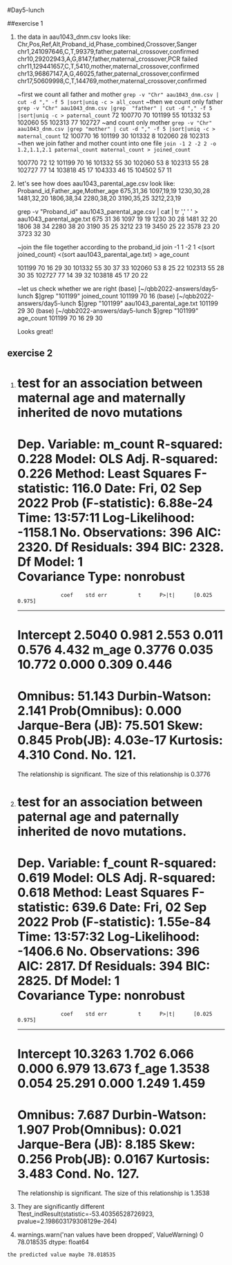 #Day5-lunch

##exercise 1
1. the data in aau1043_dnm.csv looks like:
	Chr,Pos,Ref,Alt,Proband_id,Phase_combined,Crossover,Sanger
	chr1,241097646,C,T,99379,father,paternal_crossover,confirmed
	chr10,29202943,A,G,8147,father,maternal_crossover,PCR failed
	chr11,129441657,C,T,5410,mother,maternal_crossover,confirmed
	chr13,96867147,A,G,46025,father,paternal_crossover,confirmed
	chr17,50609998,C,T,144769,mother,maternal_crossover,confirmed

	~first we count all father and mother
	```grep -v "Chr" aau1043_dnm.csv | cut -d "," -f 5 |sort|uniq -c > all_count```
	~then we count only father
	```grep -v "Chr" aau1043_dnm.csv |grep  "father" | cut -d "," -f 5 |sort|uniq -c > paternal_count```
    72 100770
    70 101199
    55 101332
    53 102060
    55 102313
    77 102727
	~and count only mother
	```grep -v "Chr" aau1043_dnm.csv |grep "mother" | cut -d "," -f 5 |sort|uniq -c > maternal_count```
    12 100770
    16 101199
    30 101332
     8 102060
    28 102313
	~then we join father and mother count into one file
	```join -1 2 -2 2 -o 1.2,1.1,2.1 paternal_count maternal_count > joined_count```
	
	100770 72 12
	101199 70 16
	101332 55 30
	102060 53 8
	102313 55 28
	102727 77 14
	103818 45 17
	104333 46 15
	104502 57 11

2. let's see how does aau1043_parental_age.csv look like:
	Proband_id,Father_age,Mother_age
	675,31,36
	1097,19,19
	1230,30,28
	1481,32,20
	1806,38,34
	2280,38,20
	3190,35,25
	3212,23,19
	
	
	grep -v "Proband_id" aau1043_parental_age.csv | cat | tr ',' ' ' > aau1043_parental_age.txt
	675 31 36
	1097 19 19
	1230 30 28
	1481 32 20
	1806 38 34
	2280 38 20
	3190 35 25
	3212 23 19
	3450 25 22
	3578 23 20
	3723 32 30
	
	~join the file together according to the proband_id
	join -1 1 -2 1 <(sort joined_count) <(sort aau1043_parental_age.txt) > age_count
	
	101199 70 16 29 30
	101332 55 30 37 33
	102060 53 8 25 22
	102313 55 28 30 35
	102727 77 14 39 32
	103818 45 17 20 22
	
	~let us check whether we are right 
	(base) [~/qbb2022-answers/day5-lunch $]grep "101199" joined_count
	101199 70 16
	(base) [~/qbb2022-answers/day5-lunch $]grep "101199" aau1043_parental_age.txt
	101199 29 30
	(base) [~/qbb2022-answers/day5-lunch $]grep "101199" age_count
	101199 70 16 29 30
	
	Looks great!


## exercise 2	
1. test for an association between maternal age and maternally inherited de novo mutations
	==============================================================================
	Dep. Variable:                m_count   R-squared:                       0.228
	Model:                            OLS   Adj. R-squared:                  0.226
	Method:                 Least Squares   F-statistic:                     116.0
	Date:                Fri, 02 Sep 2022   Prob (F-statistic):           6.88e-24
	Time:                        13:57:11   Log-Likelihood:                -1158.1
	No. Observations:                 396   AIC:                             2320.
	Df Residuals:                     394   BIC:                             2328.
	Df Model:                           1                                         
	Covariance Type:            nonrobust
	==============================================================================
	                 coef    std err          t      P>|t|      [0.025      0.975]
	------------------------------------------------------------------------------
	Intercept      2.5040      0.981      2.553      0.011       0.576       4.432
	m_age          0.3776      0.035     10.772      0.000       0.309       0.446
	==============================================================================
	Omnibus:                       51.143   Durbin-Watson:                   2.141
	Prob(Omnibus):                  0.000   Jarque-Bera (JB):               75.501
	Skew:                           0.845   Prob(JB):                     4.03e-17
	Kurtosis:                       4.310   Cond. No.                         121.
	==============================================================================
	
	The relationship is significant. 
	The size of this relationship is 0.3776

2. test for an association between paternal age and paternally inherited de novo mutations.
	==============================================================================
	Dep. Variable:                f_count   R-squared:                       0.619
	Model:                            OLS   Adj. R-squared:                  0.618
	Method:                 Least Squares   F-statistic:                     639.6
	Date:                Fri, 02 Sep 2022   Prob (F-statistic):           1.55e-84
	Time:                        13:57:32   Log-Likelihood:                -1406.6
	No. Observations:                 396   AIC:                             2817.
	Df Residuals:                     394   BIC:                             2825.
	Df Model:                           1                                         
	Covariance Type:            nonrobust
	==============================================================================
	                 coef    std err          t      P>|t|      [0.025      0.975]
	------------------------------------------------------------------------------
	Intercept     10.3263      1.702      6.066      0.000       6.979      13.673
	f_age          1.3538      0.054     25.291      0.000       1.249       1.459
	==============================================================================
	Omnibus:                        7.687   Durbin-Watson:                   1.907
	Prob(Omnibus):                  0.021   Jarque-Bera (JB):                8.185
	Skew:                           0.256   Prob(JB):                       0.0167
	Kurtosis:                       3.483   Cond. No.                         127.
	==============================================================================

	The relationship is significant. 
	The size of this relationship is 1.3538
	
3. They are significantly different
	Ttest_indResult(statistic=-53.40356528726923, pvalue=2.198603179308129e-264)
	
4.   warnings.warn('nan values have been dropped', ValueWarning)
	0    78.018535
	dtype: float64
	
	the predicted value maybe 78.018535